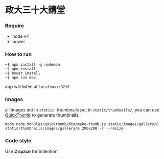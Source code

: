 # 政大三十大講堂

### Require

- node v4
- bower

### How to run

```
~$ npm install -g nodemon
~$ npm install
~$ bower install
~$ npm run dev
```

app will listen at `localhost:3210`

### Images

all images put in `static/`, thumbnails put in `static/thumbnails/`, you can use [QuickThumb](https://github.com/zivester/node-quickthumb) to generate thumbnails.

```
node node_modules/quickthumb/bin/make-thumb.js static/images/gallery/8 static/thumbnails/images/gallery/8 200x200 -r --resize
```

### Code style

Use **2 space** for indention


